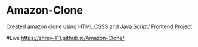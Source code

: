 # Amazon-Clone

Created amazon clone using HTML,CSSS and Java Script/ Frontend Project


 #Live 
 https://shrey-111.github.io/Amazon-Clone/

